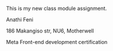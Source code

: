This is my new class module assignment.

Anathi Feni

186 Makangiso str, NU6, Motherwell

Meta Front-end development certification